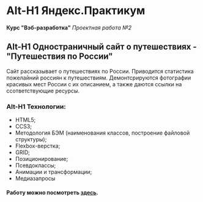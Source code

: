 # Alt-H1 Яндекс.Практикум
**Курс "Вэб-разработка"**
*Проектная работа №2*

## Alt-H1 Одностраничный сайт о путешествиях - "Путешествия по России"

Сайт рассказывает о путешествиях по России. Приводится статистика пожелайний россиян к путешествиям.
Демонтсрируются фотографии красивых мест России с их описанием, а также даются ссылки на ссответствующие ресурсы.

### Alt-H1 Технологии:
* HTML5;
* CCS3;
* Методология БЭМ (наименования классов, построение файловой структуры);
* Flexbox-верстка;
* GRID;
* Позиционирование;
* Псевдоклассы;
* Анимации и трансформации;
* Медиазапросы

#### Работу можно посмотреть [здесь](https://eukleidesrus.github.io/russian-travel/index.html).
